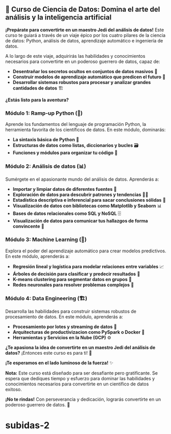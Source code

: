 ## 🚀 Curso de Ciencia de Datos: Domina el arte del análisis y la inteligencia artificial

**¡Prepárate para convertirte en un maestro Jedi del análisis de datos!** Este curso te guiará a través de un viaje épico por los cuatro pilares de la ciencia de datos: Python, análisis de datos, aprendizaje automático e ingeniería de datos. 

A lo largo de este viaje, adquirirás las habilidades y conocimientos necesarios para convertirte en un poderoso guerrero de datos, capaz de:

* **Desentrañar los secretos ocultos en conjuntos de datos masivos** 🔮
* **Construir modelos de aprendizaje automático que predicen el futuro** 🤖
* **Desarrollar sistemas robustos para procesar y analizar grandes cantidades de datos** 🏗️

**¿Estás listo para la aventura?**

### Módulo 1: Ramp-up Python (🐍)

Aprende los fundamentos del lenguaje de programación Python, la herramienta favorita de los científicos de datos. En este módulo, dominarás:

* **La sintaxis básica de Python** 🧠
* **Estructuras de datos como listas, diccionarios y bucles** 🗃️
* **Funciones y módulos para organizar tu código** 🧰


### Módulo 2: Análisis de datos (📊)

Sumérgete en el apasionante mundo del análisis de datos. Aprenderás a:

* **Importar y limpiar datos de diferentes fuentes** 🧹
* **Exploración de datos para descubrir patrones y tendencias** 🕵️‍♂️
* **Estadística descriptiva e inferencial para sacar conclusiones sólidas** 🧮
* **Visualización de datos con bibliotecas como Matplotlib y Seaborn** 📊
* **Bases de datos relacionales como SQL y NoSQL** 🗄️
* **Visualización de datos para comunicar tus hallazgos de forma convincente** 🎨

### Módulo 3: Machine Learning (🤖)

Explora el poder del aprendizaje automático para crear modelos predictivos. En este módulo, aprenderás a:

* **Regresión lineal y logística para modelar relaciones entre variables** 📈
* **Árboles de decisión para clasificar y predecir resultados** 🌳
* **K-means clustering para segmentar datos en grupos** 👥
* **Redes neuronales para resolver problemas complejos** 🧠

### Módulo 4: Data Engineering (🏗️)

Desarrolla las habilidades para construir sistemas robustos de procesamiento de datos. En este módulo, aprenderás a:


* **Procesamiento por lotes y streaming de datos** 🔁
* **Arquitecturas de productivizacion como PySpark o Docker** 🌌
* **Herramientas y Servicios en la Nube (GCP)** ⚙️

**¿Te apasiona la idea de convertirte en un maestro Jedi del análisis de datos?** ¡Entonces este curso es para ti! 🚀

**¡Te esperamos en el lado luminoso de la fuerza!** ✨

**Nota:** Este curso está diseñado para ser desafiante pero gratificante. Se espera que dediques tiempo y esfuerzo para dominar las habilidades y conocimientos necesarios para convertirte en un científico de datos exitoso.

**¡No te rindas!** Con perseverancia y dedicación, lograrás convertirte en un poderoso guerrero de datos. 💪



# subidas-2
